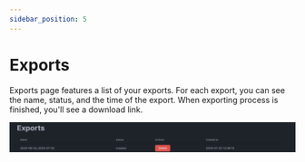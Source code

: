 ```yaml
---
sidebar_position: 5
---
```


# Exports

Exports page features a list of your exports. For each export, you can see the name, status, and the time of the export. When exporting process is finished, you'll see a download link.

![Exports](images/exports.jpeg)
